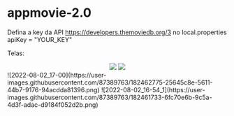 # appmovie-2.0

Defina a key da API https://developers.themoviedb.org/3 no local.properties <br />
apiKey = "YOUR_KEY"

Telas:
<div align="center" style="display: inline_block">
<img src="https://user-images.githubusercontent.com/87389763/182463028-cf23bab1-07c4-41ff-9bb1-cd013648306d.png">
<img src="https://user-images.githubusercontent.com/87389763/182463023-1a816481-65f3-4c5d-9680-bd0a9885144e.png">
</div>
![2022-08-02_17-00](https://user-images.githubusercontent.com/87389763/182462775-25645c8e-5611-44b7-9176-94acdda81396.png)
![2022-08-02_16-54_1](https://user-images.githubusercontent.com/87389763/182461733-6fc70e6b-9c5a-4d3f-adac-d9184f052d2b.png)





